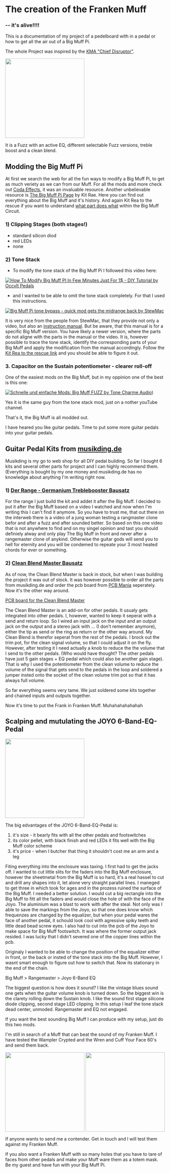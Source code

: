 # The creation of the Franken Muff
  ### -- it's alive!!!!

This is a documentation of my project of a pedelboard with in a pedal or how to get all the air out of a Big Muff Pi.

The whole Project was inspired by the [KMA "Chief Disruptor"](https://kmamachines.com/machines/chief-disruptor/).

<a href="https://kmamachines.com/machines/chief-disruptor/#images" target="blank"><img align="center" src="https://kmamachines.com/wp-content/uploads/2023/11/kma_machines-chief_disruptor-top-gallery-400x516.jpg" height="250" /></a>

It is a Fuzz with an active EQ, different selectable Fuzz versions, treble boost and a clean blend.

## Modding the Big Muff Pi

At first we search the web for all the fun ways to modify a Big Muff Pi, to get as much veriety as we can from our Muff.
For all the mods and more check out [Coda Effects](https://www.coda-effects.com/2015/11/big-muff-mods-and-tweaks.html?m=0), it was an invaluable resource.
Another unbelievable resource is [The Big Muff Pi Page](https://www.bigmuffpage.com/Big_Muff_Pi_versions_schematics_part1.html) by Kit Rae. Here you can find out everything about the Big Muff and it's history.
And again Kit Rea to the rescue if you want to understand [what part does what](https://www.kitrae.net/music/big_muff_guts.html) within the Big Muff Circuit.

### 1) Clipping Stages (both stages!)
 - standard silicon diod
 - red LEDs
 - none

### 2) Tone Stack
 - To modify the tone stack of the Big Muff Pi I followed this video here:

[![How To Modify Big Muff PI In Few Minutes Just For 1$ - DIY Tutorial by Occvlt Pedals](https://img.youtube.com/vi/z02aRTT1YLU/0.jpg)](https://www.youtube.com/watch?v=z02aRTT1YLU)

 - and I wanted to be able to omit the tone stack completely. For that I used this instructions.

[![Big Muff Pi tone bypass - quick mod gets the midrange back by StewMac](https://img.youtube.com/vi/fCx0D6_93Xw/0.jpg)](https://www.youtube.com/watch?v=fCx0D6_93Xw)

It is very nice from the people from StewMac, that they provide not only a video, but also an [instruction manual](https://www.stewmac.com/globalassets/video-and-ideas/online-resources/reference/stewmac-pedal-mod-kit-instructions/nyc-big-muff-tone-pi-stack-bypass-mod-kit-instructions). But be aware, that this manual is for a specific Big Muff version. You have likely a newer version, where the parts do not aligne with the parts in the manual or the video. It is, however possible to trace the tone stack, identify the corresponding parts of your Big Muff and apply the modification from the manual accordingly. Follow the [Kit Rea to the rescue link](https://www.kitrae.net/music/big_muff_guts.html) and you should be able to figure it out.

### 3. Capacitor on the Sustain potentiometer - clearer roll-off 
One of the easiest mods on the Big Muff, but in my oppinion one of the best is this one:

[![Schnelle und einfache Mods: Big Muff FUZZ by Tone Charme Audio](https://img.youtube.com/vi/-OzrYFc2938/0.jpg)](https://www.youtube.com/watch?v=-OzrYFc2938))

Yes it is the same guy from the tone stack mod, just on a nother youTube channel.

That's it, the Big Muff is all modded out.

I have heared you like guitar pedals. Time to put some more guitar pedals into your guitar pedals.

## Guitar Pedal Kits from [musikding.de](https://musikding.de/)

Musikding is my go to web shop for all DIY pedal building. So far I bought 6 kits and several other parts for project and I can highly recommend them. (Everything is bought by my one money and musikding.de has no knowledge about anything I'm writing right now.

### 1) [Der Range - Germanium Treblebooster Bausatz](https://www.musikding.de/Der-Range-Germanium-Treblebooster-Bausatz)

For the range I just build the kit and addet it after the Big Muff. I decided to put it after the Big Muff based on a video I watched and now when I'm writing this I can't find it anymore. So you have to trust me, that out there on the interweb there is a video of a jung woman testing a rangmaster clone befor and after a fuzz and after sounded better. So based on this one video that is not anywhere to find and on my singel opinion and tast you should definiely alway and only play The Big Muff in front and never after a rangemaster clone of anykind. Otherwise the guitar gods will send you to hell for eternity and you will be condemed to repeate your 3 most heated chords for ever or something.     

### 2) [Clean Blend Master Bausatz](https://www.musikding.de/Clean-Blend-Master-Bausatz)

As of now, the Clean Blend Master is back in stock, but when I was building the project it was out of stock. It was however possible to order all the parts from musikding.de and order the pcb board from [PCB Mania](https://pcbguitarmania.com) seperately.
Now it's the other way around.

[PCB board for the Clean Blend Master](https://pcbguitarmania.com/product/clean-blend-master)

The Clean Blend Master is an add-on for other pedals. It usualy gets integrated into other pedals. I, however, wanted to keep it seperat with a send and return loop. So I wired an input jack on the input and an output jack on the output and a stereo jack with ... (I don't remember anymore), either the tip as send or the ring as return or the other way around. My Clean Blend is therefor seperat from the rest of the pedals. I brock out the trim pot, for the clean signal volume, so that I could adjust it on the fly.
However, after testing it I need actually a knob to reduce the the volume that I send to the other pedals. (Who would have thought? The other pedals have just 5 gain stages + EQ pedal which could also be another gain stage). That is why I used the potentiometer from the clean volume to reduce the volume of the signal that gets send to the pedals in the loop and soldered a jumper insted onto the socket of the clean volume trim pot so that it has always full volume.

So far everything seems very tame. We just soldered some kits together and chained inputs and outputs together.

Now it's time to put the Frank in Franken Muff. Muhahahahahahah

## Scalping and mutulating the JOYO 6-Band-EQ-Pedal

<a href="https://amzn.eu/d/3w9uaiD" target="blank"><img align="center" src="https://musicasatiendas.com/4118-medium_default/joyo-jf-11-equalizer-pedal-6-band-eq.jpg" height="250" /></a>

The big edvantages of the JOYO 6-Band-EQ-Pedal is:
1) it's size - it bearly fits with all the other pedals and footswitches
2) its color pellet, with black finish and red LEDs it fits well with the Big Muff color scheme
3) it's price - when I butcher that thing it shouldn't cost me an arm and a leg

Fiting everything into the enclosure was taxing. I first had to get the jacks off. I wanted to cut little slits for the faders into the Big Muff enclosure, however the sheetmetal from the Big Muff is so hard, it's a real hassel to cut and drill any shapes into it, let alone very straight parallel lines. I maneged to get three in which took for ages and in the prozess ruined the surface of the Big Muff. I needed a better solution. I would cut a big rectangle into the Big Muff to fitt all the faders and would close the hole of with the face of the Joyo. The aluminium was a blast to work with after the steal. Not only was I able to save the markings from the Joyo, so that one does know which frequenzes are changed by the equalizer, but when your pedal wares the face of another pedal, it schould look cool with agressive spiky teeth and little dead bead screw eyes. I also had to cut into the pcb of the Joyo to make space for Big Muff footswitch. It was where the former output jack resided. I was lucky that I didn't severed one of the copper lines within the pcb.

Originaly I wanted to be able to change the position of the equalizer either in front, or the back or insted of the tone stack into the Big Muff. However, I wasnt smart enough to figure out how to switch that. Now its stationary in the end of the chain.

Big Muff > Rangemaster > Joyo 6-Band EQ

The biggest question is how does it sound? I like the vintage blues sound one gets when the guitar volume knob is turned down. So the biggest win is the clarety rolling down the Sustain knob. I like the sound first stage silicone diode clipping, second stage LED clipping. In this setup I leaf the tone stack dead center, unmoded. Rangemaster and EQ not engaged. 

If you want the best sounding Big Muff I can produce with my setup, just do this two mods.

I'm still in search of a Muff that can beat the sound of my Franken Muff. I have tested the Wampler Crypted and the Wren and Cuff Your Face 60's and send them back.

<a href="https://www.wamplerpedals.com/products/fuzz/cryptid-fuzz/" target="blank"><img align="center" src="https://www.wamplerpedals.com/wp-content/uploads/2025/02/cryptid-top-980x980.png.webp" height="250" /></a> <a href="https://www.wrenandcuff.com/products/your-face-60s" target="blank"><img align="center" src="https://images.squarespace-cdn.com/content/v1/553c81b0e4b0ee62c7b9bd89/1604012258668-VZ7BSF4F85O40Y9OY57W/your_face_60_front_knobs_up_replace.jpg" height="250" /></a>


If anyone wants to send me a contender. Get in touch and I will test them against my Franken Muff.

If you also want a Franken Muff with so many holes that you have to tare of faces from other pedals and make your Muff ware them as a totem mask. Be my guest and have fun with your Big Muff Pi.







